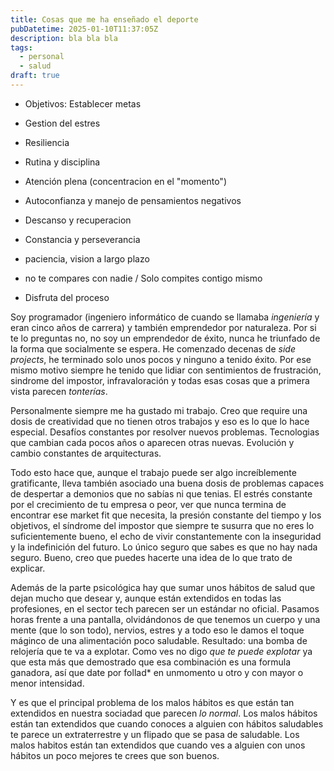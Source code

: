 ```yaml
---
title: Cosas que me ha enseñado el deporte
pubDatetime: 2025-01-10T11:37:05Z
description: bla bla bla
tags:
  - personal
  - salud
draft: true
---
```


- Objetivos: Establecer metas
- Gestion del estres
- Resiliencia
- Rutina y disciplina
- Atención plena (concentracion en el "momento")
- Autoconfianza y manejo de pensamientos negativos
- Descanso y recuperacion

- Constancia y perseverancia
- paciencia, vision a largo plazo
- no te compares con nadie / Solo compites contigo mismo
- Disfruta del proceso

Soy programador (ingeniero informático de cuando se llamaba _ingeniería_ y eran cinco años de carrera) y también emprendedor por naturaleza. Por si te lo preguntas no, no soy un emprendedor de éxito, nunca he triunfado de la forma que socialmente se espera. He comenzado decenas de _side projects_, he terminado solo unos pocos y ninguno a tenido éxito. Por ese mismo motivo siempre he tenido que lidiar con sentimientos de frustración, sindrome del impostor, infravaloración y todas esas cosas que a primera vista parecen _tonterías_.

Personalmente siempre me ha gustado mi trabajo. Creo que require una dosis de creatividad que no tienen otros trabajos y eso es lo que lo hace especial. Desafíos constantes por resolver nuevos problemas. Tecnologias que cambian cada pocos años o aparecen otras nuevas. Evolución y cambio constantes de arquitecturas.

Todo esto hace que, aunque el trabajo puede ser algo increíblemente gratificante, lleva también asociado una buena dosis de problemas capaces de despertar a demonios que no sabías ni que tenias. El estrés constante por el crecimiento de tu empresa o peor, ver que nunca termina de encontrar ese market fit que necesita, la presión constante del tiempo y los objetivos, el síndrome del impostor que siempre te susurra que no eres lo suficientemente bueno, el echo de vivir constantemente con la inseguridad y la indefinición del futuro. Lo único seguro que sabes es que no hay nada seguro. Bueno, creo que puedes hacerte una idea de lo que trato de explicar.

Además de la parte psicológica hay que sumar unos hábitos de salud que dejan mucho que desear y, aunque están extendidos en todas las profesiones, en el sector tech parecen ser un estándar no oficial. Pasamos horas frente a una pantalla, olvidándonos de que tenemos un cuerpo y una mente (que lo son todo), nervios, estres y a todo eso le damos el toque máginco de una alimentación poco saludable. Resultado: una bomba de relojería que te va a explotar. Como ves no digo _que te puede explotar_ ya que esta más que demostrado que esa combinación es una formula ganadora, así que date por follad\* en unmomento u otro y con mayor o menor intensidad.

Y es que el principal problema de los malos hábitos es que están tan extendidos en nuestra sociadad que parecen _lo normal_. Los malos hábitos están tan extendidos que cuando conoces a alguien con hábitos saludables te parece un extraterrestre y un flipado que se pasa de saludable. Los malos habitos están tan extendidos que cuando ves a alguien con unos hábitos un poco mejores te crees que son buenos.
